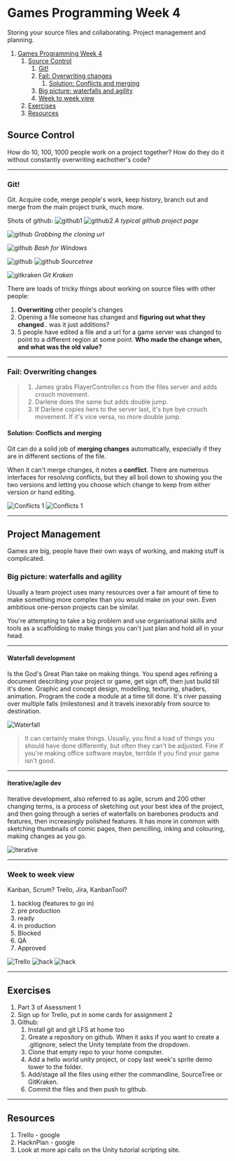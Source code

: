 # Games Programming Week 4

 Storing your source files and collaborating. Project management and planning.


<!-- @import "[TOC]" {cmd="toc" depthFrom=1 depthTo=6 orderedList=false} -->

<!-- code_chunk_output -->

1. [Games Programming Week 4](#Games-Programming-Week-4)
   1. [Source Control](#Source-Control)
      1. [Git!](#Git)
      2. [Fail: Overwriting changes](#Fail-Overwriting-changes)
         1. [Solution: Conflicts and merging](#Solution-Conflicts-and-merging)
      3. [Big picture: waterfalls and agility](#Big-picture-waterfalls-and-agility)
      4. [Week to week view](#Week-to-week-view)
   2. [Exercises](#Exercises)
   3. [Resources](#Resources)

<!-- /code_chunk_output -->


## Source Control

How do 10, 100, 1000 people work on a project together? How do they do it without constantly overwriting eachother's code?
___

### Git!

Git. Acquire code, merge people's work, keep history, branch out and merge from the main project trunk, much more.

Shots of github:
![github1](assets/week4/github1.png)
![github2](assets/week4/github2.png)
_A typical github project page_

![github](assets/week4/git_clone.png)
_Grabbing the cloning url_

![github](assets/week4/git_clone_bash.png)
_Bash for Windows_

![github](assets/week4/git_clone_sourcetree.png)
![github](assets/week4/git_sourcetree.png)
_Sourcetree_

![gitkraken](assets/week4/git_kraken.png)
_Git Kraken_

There are loads of tricky things about working on source files with other people:

1. **Overwriting** other people's changes
2. Opening a file someone has changed and **figuring out what they changed**.. was it just additions?
3. 5 people have edited a file and a url for a game server was changed to point to a different region at some point. **Who made the change when, and what was the old value?**
___

### Fail: Overwriting changes

> 1. James grabs PlayerController.cs from the files server and adds crouch movement.
> 2. Darlene does the  same but adds double jump.
> 3. If Darlene copies hers to the server last, it's bye bye crouch movement. If it's vice versa, no more double jump.

#### Solution: Conflicts and merging

Git can do a solid job of **merging changes** automatically, especially if they are in different sections of the file.

When it can't merge changes, it notes a **conflict**. There are numerous interfaces for resolving conflicts, but they all boil down to showing you the two versions and letting you choose which change to keep from either version or hand editing.

![Conflicts 1](assets/week4/conflicts1.png)
![Conflicts 1](assets/week4/conflicts2.png)

___

 ## Project Management

Games are big, people have their own ways of working, and making stuff is complicated.

### Big picture: waterfalls and agility

Usually a team project uses many resources over a fair amount of time to make something more complex than you would make on your own. Even ambitious one-person projects can be similar.

You're attempting to take a big problem and use organisational skills and tools as a scaffolding to make things you can't just plan and hold all in your head.

___

 #### Waterfall development 
 Is the God's Great Plan take on making things. You spend ages refining a document describing your project or game, get sign off, then just build till it's done. Graphic and concept design, modelling, texturing, shaders, animation. Program the code a module at a time till done. It's river passing over multiple falls (milestones) and it travels inexorably from source to destination. 
 
 ![Waterfall](assets/week4/waterfall_white.png)
 
 > It can certainly make things. Usually, you find a load of things you should have done differently, but often they can't be adjusted. Fine if you're making office software maybe, terrible if you find your game isn't good.
 
 ___

 #### Iterative/agile dev

Iterative development, also referred to as agile, scrum and 200 other changing terms, is a process of sketching out your best idea of the project, and then going through a series of waterfalls on barebones products and features, then increasingly polished features. It has more in common with sketching thumbnails of comic pages, then pencilling, inking and colouring, making changes as you go.

![Iterative](assets/week4/iterative_grey.png)

___

### Week to week view

Kanban, Scrum?
Trello, Jira, KanbanTool?

1. backlog (features to go in)
2. pre production
3. ready
4. in production
5. Blocked 
6. QA
7. Approved

![Trello](assets/week4/trello1.jpg)
![hack](assets/week4/hackplan_sprint1.png)
![hack](assets/week4/hackplan_metrics.png)

___

## Exercises

1. Part 3 of Asessment 1
2. Sign up for Trello, put in some cards for assignment 2
3. Github:
   1. Install git and git LFS at home too
   1. Greate a repository on github. When it asks if you want to create a .gitignore, select the Unity template from the dropdown.
   2. Clone that empty repo to your home computer.
   3. Add a hello world unity project, or copy last week's sprite demo tower to the folder.
   4. Add/stage all the files using either the commandline, SourceTree or GitKraken. 
   5. Commit the files and then push to github.

___

## Resources

1. Trello - google
2. HacknPlan - google
3. Look at more api calls on the Unity tutorial scripting site.